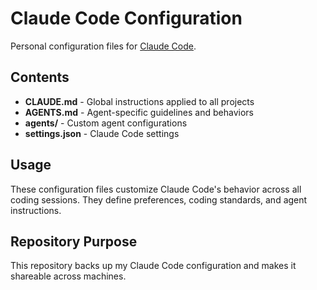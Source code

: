 # Claude Code Configuration

Personal configuration files for [Claude Code](https://claude.com/claude-code).

## Contents

- **CLAUDE.md** - Global instructions applied to all projects
- **AGENTS.md** - Agent-specific guidelines and behaviors
- **agents/** - Custom agent configurations
- **settings.json** - Claude Code settings

## Usage

These configuration files customize Claude Code's behavior across all coding sessions. They define preferences, coding standards, and agent instructions.

## Repository Purpose

This repository backs up my Claude Code configuration and makes it shareable across machines.
